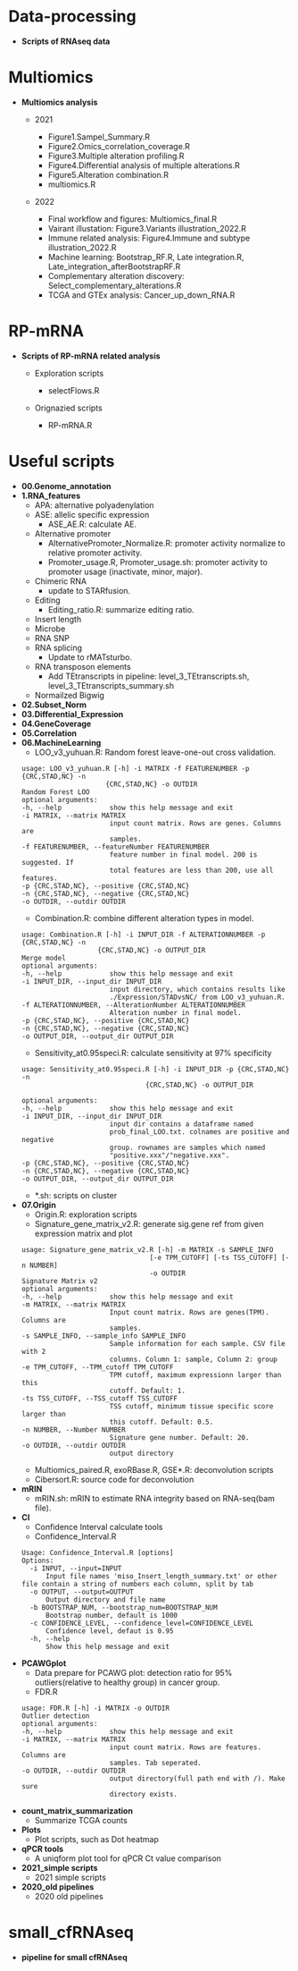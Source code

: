 # Data-processing
- **Scripts of RNAseq data**

# Multiomics
- **Multiomics analysis**
  - 2021
    - Figure1.Sampel_Summary.R
    - Figure2.Omics_correlation_coverage.R
    - Figure3.Multiple alteration profiling.R
    - Figure4.Differential analysis of multiple alterations.R
    - Figure5.Alteration combination.R
    - multiomics.R
    
  - 2022
    - Final workflow and figures: Multiomics_final.R
    - Vairant illustation: Figure3.Variants illustration_2022.R
    - Immune related analysis: Figure4.Immune and subtype illustration_2022.R
    - Machine learning: Bootstrap_RF.R, Late integration.R, Late_integration_afterBootstrapRF.R
    - Complementary alteration discovery: Select_complementary_alterations.R
    - TCGA and GTEx analysis: Cancer_up_down_RNA.R

# RP-mRNA
- **Scripts of RP-mRNA related analysis**
  - Exploration scripts
    - selectFlows.R

  - Orignazied scripts
    - RP-mRNA.R

# Useful scripts
- **00.Genome_annotation**
- **1.RNA_features**
  - APA: alternative polyadenylation
  - ASE: allelic specific expression
     - ASE_AE.R: calculate AE.
  - Alternative promoter
     - AlternativePromoter_Normalize.R: promoter activity normalize to relative promoter activity.
     - Promoter_usage.R, Promoter_usage.sh: promoter activity to promoter usage (inactivate, minor, major).
  - Chimeric RNA
     - update to STARfusion.
  - Editing
     - Editing_ratio.R: summarize editing ratio.
  - Insert length
  - Microbe
  - RNA SNP
  - RNA splicing
     - Update to rMATsturbo.
  - RNA transposon elements
     - Add TEtranscripts in pipeline: level_3_TEtranscripts.sh, level_3_TEtranscripts_summary.sh
  - Normailzed Bigwig
- **02.Subset_Norm**
- **03.Differential_Expression**
- **04.GeneCoverage**
- **05.Correlation**
- **06.MachineLearning**
  - LOO_v3_yuhuan.R: Random forest leave-one-out cross validation.
  ```
  usage: LOO_v3_yuhuan.R [-h] -i MATRIX -f FEATURENUMBER -p {CRC,STAD,NC} -n
                       {CRC,STAD,NC} -o OUTDIR
  Random Forest LOO
  optional arguments:
  -h, --help            show this help message and exit
  -i MATRIX, --matrix MATRIX
                        input count matrix. Rows are genes. Columns are
                        samples.
  -f FEATURENUMBER, --featureNumber FEATURENUMBER
                        feature number in final model. 200 is suggested. If
                        total features are less than 200, use all features.
  -p {CRC,STAD,NC}, --positive {CRC,STAD,NC}
  -n {CRC,STAD,NC}, --negative {CRC,STAD,NC}
  -o OUTDIR, --outdir OUTDIR
  ```
  - Combination.R: combine different alteration types in model.
  ```
  usage: Combination.R [-h] -i INPUT_DIR -f ALTERATIONNUMBER -p {CRC,STAD,NC} -n
                     {CRC,STAD,NC} -o OUTPUT_DIR
  Merge model
  optional arguments:
  -h, --help            show this help message and exit
  -i INPUT_DIR, --input_dir INPUT_DIR
                        input directory, which contains results like
                        ./Expression/STADvsNC/ from LOO_v3_yuhuan.R.
  -f ALTERATIONNUMBER, --AlterationNumber ALTERATIONNUMBER
                        Alteration number in final model.
  -p {CRC,STAD,NC}, --positive {CRC,STAD,NC}
  -n {CRC,STAD,NC}, --negative {CRC,STAD,NC}
  -o OUTPUT_DIR, --output_dir OUTPUT_DIR
  ```
  - Sensitivity_at0.95speci.R: calculate sensitivity at 97% specificity
  ```
  usage: Sensitivity_at0.95speci.R [-h] -i INPUT_DIR -p {CRC,STAD,NC} -n
                                 {CRC,STAD,NC} -o OUTPUT_DIR

  optional arguments:
  -h, --help            show this help message and exit
  -i INPUT_DIR, --input_dir INPUT_DIR
                        input dir contains a dataframe named
                        prob_final_LOO.txt. colnames are positive and negative
                        group. rownames are samples which named
                        "positive.xxx"/"negative.xxx".
  -p {CRC,STAD,NC}, --positive {CRC,STAD,NC}
  -n {CRC,STAD,NC}, --negative {CRC,STAD,NC}
  -o OUTPUT_DIR, --output_dir OUTPUT_DIR
  ```
  - *.sh: scripts on cluster 
- **07.Origin**
  - Origin.R: exploration scripts
  - Signature_gene_matrix_v2.R: generate sig.gene ref from given expression matrix and plot
  ```
  usage: Signature_gene_matrix_v2.R [-h] -m MATRIX -s SAMPLE_INFO
                                  [-e TPM_CUTOFF] [-ts TSS_CUTOFF] [-n NUMBER]
                                  -o OUTDIR
  Signature Matrix v2
  optional arguments:
  -h, --help            show this help message and exit
  -m MATRIX, --matrix MATRIX
                        Input count matrix. Rows are genes(TPM). Columns are
                        samples.
  -s SAMPLE_INFO, --sample_info SAMPLE_INFO
                        Sample information for each sample. CSV file with 2
                        columns. Column 1: sample, Column 2: group
  -e TPM_CUTOFF, --TPM_cutoff TPM_CUTOFF
                        TPM cutoff, maximum expressionn larger than this
                        cutoff. Default: 1.
  -ts TSS_CUTOFF, --TSS_cutoff TSS_CUTOFF
                        TSS cutoff, minimum tissue specific score larger than
                        this cutoff. Default: 0.5.
  -n NUMBER, --Number NUMBER
                        Signature gene number. Default: 20.
  -o OUTDIR, --outdir OUTDIR
                        output directory
  ```
  - Multiomics_paired.R, exoRBase.R, GSE*.R: deconvolution scripts
  - Cibersort.R: source code for deconvolution
- **mRIN**
  - mRIN.sh: mRIN to estimate RNA integrity based on RNA-seq(bam file).
- **CI**
  - Confidence Interval calculate tools
  - Confidence_Interval.R
  ```
  Usage: Confidence_Interval.R [options]
  Options:
	-i INPUT, --input=INPUT
		Input file names 'miso_Insert_length_summary.txt' or other file contain a string of numbers each column, split by tab
	-o OUTPUT, --output=OUTPUT
		Output directory and file name
	-b BOOTSTRAP_NUM, --bootstrap_num=BOOTSTRAP_NUM
		Bootstrap number, default is 1000
	-c CONFIDENCE_LEVEL, --confidence_level=CONFIDENCE_LEVEL
		Confidence level, defaut is 0.95
	-h, --help
		Show this help message and exit
  ```
- **PCAWGplot**
  - Data prepare for PCAWG plot: detection ratio for 95% outliers(relative to healthy group) in cancer group.
  - FDR.R
  ```
  usage: FDR.R [-h] -i MATRIX -o OUTDIR
  Outlier detection
  optional arguments:
  -h, --help            show this help message and exit
  -i MATRIX, --matrix MATRIX
                        input count matrix. Rows are features. Columns are
                        samples. Tab seperated.
  -o OUTDIR, --outdir OUTDIR
                        output directory(full path end with /). Make sure
                        directory exists.
  ```
- **count_matrix_summarization**
  - Summarize TCGA counts
- **Plots**
  - Plot scripts, such as Dot heatmap
- **qPCR tools**
  - A uniqform plot tool for qPCR Ct value comparison
- **2021_simple scripts**
  - 2021 simple scripts
- **2020_old pipelines**
  - 2020 old pipelines

# small_cfRNAseq
- **pipeline for small cfRNAseq**
